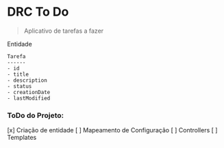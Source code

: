 # DRC To Do

> Aplicativo de tarefas a fazer

Entidade

```
Tarefa
------
- id
- title
- description
- status
- creationDate 
- lastModified
```

### ToDo do Projeto:

[x] Criação de entidade
[ ] Mapeamento de Configuração
[ ] Controllers
[ ] Templates